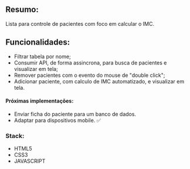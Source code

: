 ## Resumo:

Lista para controle de pacientes com foco em calcular o IMC. 

## Funcionalidades:

- Filtrar tabela por nome;
- Consumir API, de forma assincrona, para busca de pacientes e visualizar em tela;
- Remover pacientes com o evento do mouse de "double click"; 
- Adicionar paciente, com calculo de IMC automatizado, e visualizar em tela.

#### Próximas implementações:

- Enviar ficha do paciente para um banco de dados.
- Adaptar para dispositivos mobile. &#9989;

### Stack:
- HTML5
- CSS3
- JAVASCRIPT

